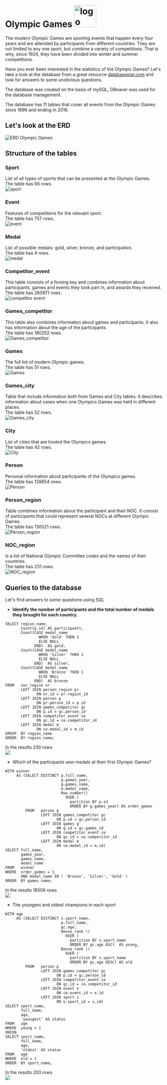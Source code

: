 # Olympic Games <img src="https://github.com/julia-urikh/Olympic_games/blob/main/img/olympic%20rings.png?raw=true" width="70" alt='logo'>

The modern Olympic Games are sporting events that happen every four years and are attended by participants from different countries. They are not limited to any one sport, but combine a variety of competitions. That is why, since 1924, they have been divided into winter and summer competitions.

Have you ever been interested in the statistics of the Olympic Games? Let's take a look at the database from a great resource [databasestar.com](https://www.databasestar.com/sample-data-sql/) and look for answers to some unobvious questions.

The database was created on the basis of mySQL, DBeaver was used for the database management.

The database has 11 tables that cover all events from the Olympic Games since 1896 and ending in 2016.
## Let's look at the ERD 
![ERD Olympic Games](https://github.com/julia-urikh/Olympic_games/blob/main/img/er%20diagram%20olympic%20games.jpg?raw=true)

## Structure of the tables

### Sport 
List of all types of sports that can be presented at the Olympic Games.<br>
The table has 66 rows.<br>
![sport](https://github.com/julia-urikh/Olympic_games/blob/main/img/sport.jpg?raw=true)
### Event 
Features of competitions for the relevant sport.<br>
The table has 757 rows.<br>
![event](https://github.com/julia-urikh/Olympic_games/blob/main/img/event.jpg?raw=true)
### Medal 
List of possible medals: gold, silver, bronze, and participation.<br>
The table has 4 rows.<br>
![medal](https://github.com/julia-urikh/Olympic_games/blob/main/img/medal.jpg?raw=true)
### Competitor_event 
This table consists of a foreing key and combines information about participants, games and events they took part in, and awards they received.<br>
The table has 260971 rows.<br>
![competitor event](https://github.com/julia-urikh/Olympic_games/blob/main/img/competitor_event.jpg?raw=true)
### Games_competitor 
This table also combines information about games and participants. It also has information about the age of the participants.<br>
The table has 180252 rows.<br>
![Games_competitor](https://github.com/julia-urikh/Olympic_games/blob/main/img/games_competitor.jpg?raw=true)
### Games 
The full list of modern Olympic games.<br>
The table has 51 rows.<br>
![Games](https://github.com/julia-urikh/Olympic_games/blob/main/img/games.jpg?raw=true)
### Games_city 
Table that include information both from Games and City tables. It describes information about cases when one Olympics Games was held in different places.<br>
The table has 52 rows.<br>
![Games_city](https://github.com/julia-urikh/Olympic_games/blob/main/img/games_city.jpg?raw=true)
### City 
List of cities that are hosted the Olympics games.<br>
The table has 42 rows.<br>
![City](https://github.com/julia-urikh/Olympic_games/blob/main/img/city.jpg?raw=true)
### Person 
Personal information about participants of the Olympics games.<br>
The table has 128854 rows.<br>
![Person](https://github.com/julia-urikh/Olympic_games/blob/main/img/person.jpg?raw=true)
### Person_region 
Table combines information about the participant and their NOC. It consist of participants that could represent several NOCs at different Olympic Games.<br>
The table has 130521 rows.<br>
![Person_region](https://github.com/julia-urikh/Olympic_games/blob/main/img/person_region.jpg?raw=true)
### NOC_region 
Is a list of National Olympic Committee codes and the names of their countries.<br>
The table has 231 rows.<br>
![NOC_region ](https://github.com/julia-urikh/Olympic_games/blob/main/img/noc_region.jpg?raw=true)
## Queries to the database
Let's find answers to some questions using SQL

- <b>Identify the number of participants and the total number of medals they brought for each country.</b>
```
SELECT region_name,
       Count(p.id) AS participants,
       Count(CASE medal_name
               WHEN 'Gold' THEN 1
               ELSE NULL
             END)  AS gold,
       Count(CASE medal_name
               WHEN 'Silver' THEN 1
               ELSE NULL
             END)  AS silver,
       Count(CASE medal_name
               WHEN 'Bronze' THEN 1
               ELSE NULL
             END)  AS bronze
FROM   noc_region nr
       LEFT JOIN person_region pr
              ON nr.id = pr.region_id
       LEFT JOIN person p
              ON pr.person_id = p.id
       LEFT JOIN games_competitor gc
              ON p.id = gc.person_id
       LEFT JOIN competitor_event ce
              ON gc.id = ce.competitor_id
       LEFT JOIN medal m
              ON ce.medal_id = m.id
GROUP  BY region_name
ORDER  BY region_name; 
```
 In the results 230 rows<br>
![](https://github.com/julia-urikh/Olympic_games/blob/main/img/1%20partisi.%20of%20country.jpg?raw=true)
- Which of the participants won medals at their first Olympic Games?
```
WITH winner
     AS (SELECT DISTINCT p.full_name,
                         g.games_year,
                         g.games_name,
                         m.medal_name,
                         Row_number()
                           OVER (
                             partition BY p.id
                             ORDER BY g.games_year) AS order_games
         FROM   person p
                LEFT JOIN games_competitor gc
                       ON p.id = gc.person_id
                LEFT JOIN games g
                       ON g.id = gc.games_id
                LEFT JOIN competitor_event ce
                       ON gc.id = ce.competitor_id
                LEFT JOIN medal m
                       ON ce.medal_id = m.id)
SELECT full_name,
       games_year,
       games_name,
       medal_name
FROM   winner
WHERE  order_games = 1
       AND medal_name IN ( 'Bronze', 'Silver', 'Gold' )
ORDER  BY games_name; 
```
 In the results 18506 rows<br>
![](https://github.com/julia-urikh/Olympic_games/blob/main/img/2%20first%20win.jpg?raw=true)
- The youngest and oldest champions in each sport
```
WITH age
     AS (SELECT DISTINCT s.sport_name,
                         p.full_name,
                         gc.age,
                         Dense_rank ()
                           OVER (
                             partition BY s.sport_name
                             ORDER BY gc.age ASC)  AS young,
                         Dense_rank ()
                           OVER (
                             partition BY s.sport_name
                             ORDER BY gc.age DESC) AS old
         FROM   person p
                LEFT JOIN games_competitor gc
                       ON p.id = gc.person_id
                LEFT JOIN competitor_event ce
                       ON gc.id = ce.competitor_id
                LEFT JOIN event e
                       ON ce.event_id = e.id
                LEFT JOIN sport s
                       ON e.sport_id = s.id) 
SELECT sport_name,
       full_name,
       age,
       'youngest' AS status
FROM   age
WHERE  young = 1
UNION
SELECT sport_name,
       full_name,
       age,
       'oldest' AS status
FROM   age
WHERE  old = 1
ORDER  BY sport_name; 
```
 In the results 203 rows<br>
![](https://github.com/julia-urikh/Olympic_games/blob/main/img/3%20old%20young.jpg?raw=true)
